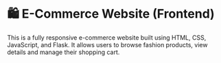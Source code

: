 # 🛍️ E-Commerce Website (Frontend)

This is a fully responsive e-commerce website built using HTML, CSS, JavaScript, and Flask. It allows users to browse fashion products, view details and manage their shopping cart.
